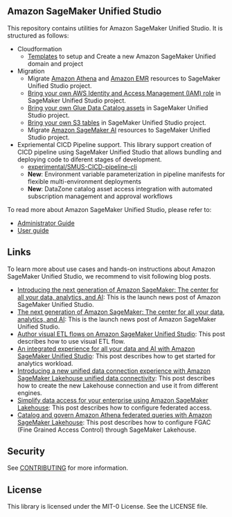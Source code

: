 ## Amazon SageMaker Unified Studio

This repository contains utilities for Amazon SageMaker Unified Studio. It is structured as follows:
- Cloudformation
    - [Templates](https://github.com/aws/Unified-Studio-for-Amazon-Sagemaker/tree/main/cloudformation) to setup and Create a new Amazon SageMaker Unified domain and project
- Migration 
    - Migrate [Amazon Athena](https://github.com/aws/Unified-Studio-for-Amazon-Sagemaker/tree/main/migration/athena) and [Amazon EMR](https://github.com/aws/Unified-Studio-for-Amazon-Sagemaker/tree/main/migration/emr) resources to SageMaker Unified Studio project. 
    - [Bring your own AWS Identity and Access Management (IAM) role](https://github.com/aws/Unified-Studio-for-Amazon-Sagemaker/tree/main/migration/bring-your-own-role) in SageMaker Unified Studio project.
    - [Bring your own Glue Data Catalog assets](https://github.com/aws/Unified-Studio-for-Amazon-Sagemaker/tree/main/migration/bring-your-own-gdc-assets) in SageMaker Unified Studio project.
    - [Bring your own S3 tables](https://github.com/aws/Unified-Studio-for-Amazon-Sagemaker/tree/main/migration/bring-your-own-s3-tables) in SageMaker Unified Studio project.
    - Migrate [Amazon SageMaker AI](https://github.com/aws/Unified-Studio-for-Amazon-Sagemaker/tree/main/migration/sagemaker-ai) resources to SageMaker Unified Studio project. 
- Expriemental CICD Pipeline support.  This library support creation of CICD pipeline using SageMaker Unified Studio that allows bundling and deploying code to diferent stages of development. 
    - [experimental/SMUS-CICD-pipeline-cli](https://github.com/aws/Unified-Studio-for-Amazon-Sagemaker/tree/main/experimental/SMUS-CICD-pipeline-cli)
    - **New**: Environment variable parameterization in pipeline manifests for flexible multi-environment deployments
    - **New**: DataZone catalog asset access integration with automated subscription management and approval workflows


To read more about Amazon SageMaker Unified Studio, please refer to:
- [Administrator Guide](https://docs.aws.amazon.com/sagemaker-unified-studio/latest/adminguide/what-is-sagemaker-unified-studio.html)
- [User guide](https://docs.aws.amazon.com/sagemaker-unified-studio/latest/userguide/what-is-sagemaker-unified-studio.html)

## Links
To learn more about use cases and hands-on instructions about Amazon SageMaker Unified Studio, we recommend to visit following blog posts.

- [Introducing the next generation of Amazon SageMaker: The center for all your data, analytics, and AI](https://aws.amazon.com/blogs/aws/introducing-the-next-generation-of-amazon-sagemaker-the-center-for-all-your-data-analytics-and-ai/): This is the launch news post of Amazon SageMaker Unified Studio.
- [The next generation of Amazon SageMaker: The center for all your data, analytics, and AI](https://aws.amazon.com/blogs/big-data/the-next-generation-of-amazon-sagemaker-the-center-for-all-your-data-analytics-and-ai/): This is the launch news post of Amazon SageMaker Unified Studio.
- [Author visual ETL flows on Amazon SageMaker Unified Studio](https://aws.amazon.com/blogs/big-data/author-visual-etl-flows-on-amazon-sagemaker-unified-studio/): This post describes how to use visual ETL flow.
- [An integrated experience for all your data and AI with Amazon SageMaker Unified Studio](https://aws.amazon.com/blogs/big-data/an-integrated-experience-for-all-your-data-and-ai-with-amazon-sagemaker-unified-studio/): This post describes how to get started for analytics workload.
- [Introducing a new unified data connection experience with Amazon SageMaker Lakehouse unified data connectivity](https://aws.amazon.com/blogs/big-data/introducing-a-new-unified-data-connection-experience-with-amazon-sagemaker-lakehouse-data-connectivity/): This post describes how to create the new Lakehouse connection and use it from different engines.
- [Simplify data access for your enterprise using Amazon SageMaker Lakehouse](https://aws.amazon.com/blogs/big-data/simplify-data-access-for-your-enterprise-using-amazon-sagemaker-lakehouse/): This post describes how to configure federated access.
- [Catalog and govern Amazon Athena federated queries with Amazon SageMaker Lakehouse](https://aws.amazon.com/blogs/big-data/catalog-and-govern-amazon-athena-federated-queries-with-amazon-sagemaker-lakehouse/): This post describes how to configure FGAC (Fine Grained Access Control) through SageMaker Lakehouse.


## Security

See [CONTRIBUTING](CONTRIBUTING.md#security-issue-notifications) for more information.

## License

This library is licensed under the MIT-0 License. See the LICENSE file.


